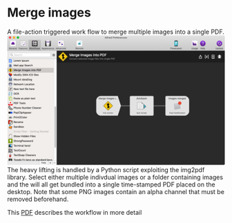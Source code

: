 # Merge images
A file-action triggered work flow to merge multiple images into a single PDF. 
![](https://github.com/woodwerk/alfred_merge_images/blob/master/workflow.png?raw=true)
The heavy lifting is handled by a Python script exploiting the img2pdf library. Select either multiple indivdual images or a folder containing images and the will all get bundled into a single time-stamped PDF placed on the desktop. Note that some PNG images contain an alpha channel that must be removed beforehand.  

This [PDF](https://github.com/woodwerk/alfred_merge_images/blob/master/Merge%20Images%20into%20PDF%20-%20an%20ALFRED%20workflow.pdf) describes the workflow in more detail
